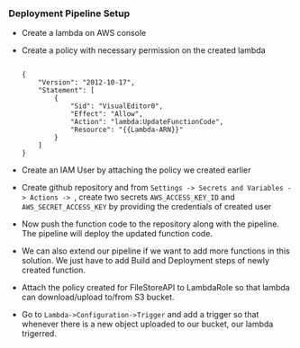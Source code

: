 
### Deployment Pipeline Setup

- Create a lambda on AWS console
- Create a policy with necessary permission on the created lambda

    ```

    {
        "Version": "2012-10-17",
        "Statement": [
            {
                "Sid": "VisualEditor0",
                "Effect": "Allow",
                "Action": "lambda:UpdateFunctionCode",
                "Resource": "{{Lambda-ARN}}"
            }
        ]
    }
    
    ```

- Create an IAM User by attaching the policy we created earlier
- Create github repository and from `Settings -> Secrets and Variables -> Actions -> `, create two secrets `AWS_ACCESS_KEY_ID` and `AWS_SECRET_ACCESS_KEY` by providing the credentials of created user
- Now push the function code to the repository along with the pipeline. The pipeline will deploy the updated function code.
- We can also extend our pipeline if we want to add more functions in this solution. We just have to add Build and Deployment steps of newly created function.
- Attach the policy created for FileStoreAPI to LambdaRole so that lambda can download/upload to/from S3 bucket.
- Go to `Lambda->Configuration->Trigger` and add a trigger so that whenever there is a new object uploaded to our bucket, our lambda trigerred.
